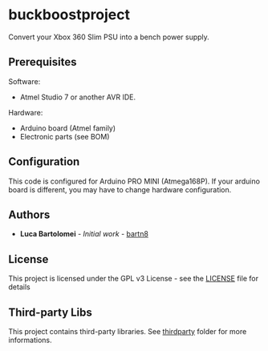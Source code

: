 # buckboostproject

Convert your Xbox 360 Slim PSU into a bench power supply.

## Prerequisites
Software:
 - Atmel Studio 7 or another AVR IDE.
 
Hardware:
 - Arduino board (Atmel family)
 - Electronic parts (see BOM)

## Configuration
This code is configured for Arduino PRO MINI (Atmega168P).
If your arduino board is different, you may have to change hardware configuration.

## Authors

* **Luca Bartolomei** - *Initial work* - [bartn8](https://github.com/bartn8)

## License

This project is licensed under the GPL v3 License - see the [LICENSE](LICENSE) file for details

## Third-party Libs

This project contains third-party libraries. See [thirdparty](thirdparty) folder for more informations.

